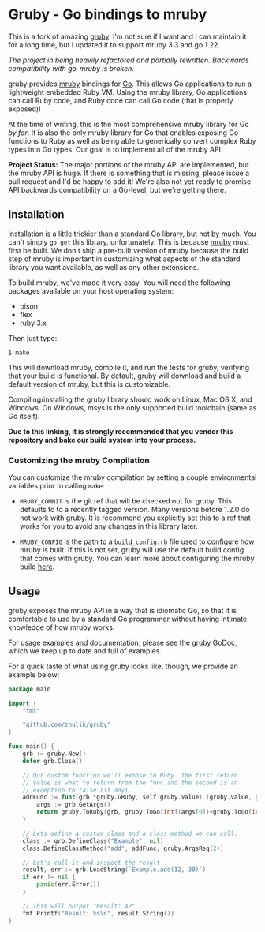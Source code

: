 # Gruby - Go bindings to mruby

This is a fork of amazing [gruby](https://github.com/mitchellh/gruby). 
I'm not sure if I want and I can maintain it for a long time, but I updated it 
to support mruby 3.3 and go 1.22.

*The project in being heavily refactored and partially rewritten.*
*Backwards compatibility with go-mruby is broken.*

gruby provides [mruby](https://github.com/mruby/mruby) bindings for
[Go](http://golang.org). This allows Go applications to run a lightweight
embedded Ruby VM. Using the mruby library, Go applications can call Ruby
code, and Ruby code can call Go code (that is properly exposed)!

At the time of writing, this is the most comprehensive mruby library for
Go _by far_. It is also the only mruby library for Go that enables exposing
Go functions to Ruby as well as being able to generically convert complex
Ruby types into Go types. Our goal is to implement all of the mruby API.

**Project Status:** The major portions of the mruby API are implemented,
but the mruby API is huge. If there is something that is missing, please
issue a pull request and I'd be happy to add it! We're also not yet ready
to promise API backwards compatibility on a Go-level, but we're getting there.

## Installation

Installation is a little trickier than a standard Go library, but not
by much. You can't simply `go get` this library, unfortunately. This is
because [mruby](https://github.com/mruby/mruby) must first be built. We
don't ship a pre-built version of mruby because the build step of mruby
is important in customizing what aspects of the standard library you want
available, as well as any other extensions.

To build mruby, we've made it very easy. You will need the following packages
available on your host operating system:

* bison
* flex
* ruby 3.x

Then just type:

```
$ make
```

This will download mruby, compile it, and run the tests for gruby,
verifying that your build is functional. By default, gruby will download
and build a default version of mruby, but this is customizable.

Compiling/installing the gruby library should work on Linux, Mac OS X,
and Windows. On Windows, msys is the only supported build toolchain (same
as Go itself).

**Due to this linking, it is strongly recommended that you vendor this
repository and bake our build system into your process.**

### Customizing the mruby Compilation

You can customize the mruby compilation by setting a couple environmental
variables prior to calling `make`:

  * `MRUBY_COMMIT` is the git ref that will be checked out for gruby. This
    defaults to to a recently tagged version. Many versions before 1.2.0 do not
    work with gruby. It is recommend you explicitly set this to a ref that
    works for you to avoid any changes in this library later.

  * `MRUBY_CONFIG` is the path to a `build_config.rb` file used to configure
    how mruby is built. If this is not set, gruby will use the default
    build config that comes with gruby. You can learn more about configuring
    the mruby build [here](https://github.com/mruby/mruby/tree/master/doc/guides/compile.md).

## Usage

gruby exposes the mruby API in a way that is idiomatic Go, so that it
is comfortable to use by a standard Go programmer without having intimate
knowledge of how mruby works.

For usage examples and documentation, please see the
[gruby GoDoc](http://godoc.org/github.com/zhulik/gruby), which
we keep up to date and full of examples.

For a quick taste of what using gruby looks like, though, we provide
an example below:

```go
package main

import (
	"fmt"

	"github.com/zhulik/gruby"
)

func main() {
	grb := gruby.New()
	defer grb.Close()

	// Our custom function we'll expose to Ruby. The first return
	// value is what to return from the func and the second is an
	// exception to raise (if any).
	addFunc := func(grb *gruby.GRuby, self gruby.Value) (gruby.Value, gruby.Value) {
		args := grb.GetArgs()
		return gruby.ToRuby(grb, gruby.ToGo[int](args[0])+gruby.ToGo[int](args[1])), nil
	}

	// Lets define a custom class and a class method we can call.
	class := grb.DefineClass("Example", nil)
	class.DefineClassMethod("add", addFunc, gruby.ArgsReq(2))

	// Let's call it and inspect the result
	result, err := grb.LoadString(`Example.add(12, 30)`)
	if err != nil {
		panic(err.Error())
	}

	// This will output "Result: 42"
	fmt.Printf("Result: %s\n", result.String())
}
```
